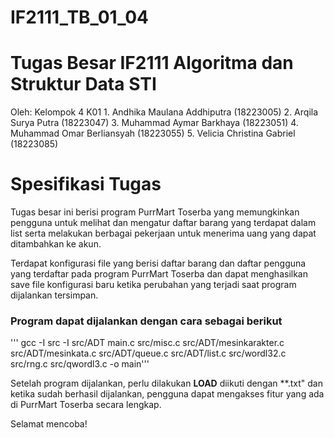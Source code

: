 ﻿# IF2111_TB_01_04
<h1>Tugas Besar IF2111 Algoritma dan Struktur Data STI</h1>
Oleh: Kelompok 4 K01
1. Andhika Maulana Addhiputra	(18223005)
2. Arqila Surya Putra	(18223047)
3. Muhammad Aymar Barkhaya (18223051)
4. Muhammad Omar Berliansyah (18223055)
5. Velicia Christina Gabriel (18223085)

<h1>Spesifikasi Tugas</h1>
Tugas besar ini berisi program PurrMart Toserba yang memungkinkan pengguna untuk melihat dan mengatur daftar barang yang terdapat dalam list serta melakukan berbagai pekerjaan untuk menerima uang yang dapat ditambahkan ke akun. 

Terdapat konfigurasi file yang berisi daftar barang dan daftar pengguna yang terdaftar pada program PurrMart Toserba dan dapat menghasilkan save file konfigurasi baru ketika perubahan yang terjadi saat program dijalankan tersimpan.

<h3>Program dapat dijalankan dengan cara sebagai berikut</h3>
'''	gcc -I src -I src/ADT  main.c src/misc.c src/ADT/mesinkarakter.c src/ADT/mesinkata.c src/ADT/queue.c src/ADT/list.c src/wordl32.c src/rng.c src/qwordl3.c -o main'''

Setelah program dijalankan, perlu dilakukan **LOAD** diikuti dengan **<namafile>.txt" dan ketika sudah  berhasil dijalankan, pengguna dapat mengakses fitur yang ada di PurrMart Toserba secara lengkap.

Selamat mencoba!

